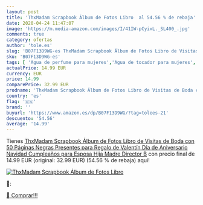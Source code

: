 ```yaml
---
layout: post
title: 'ThxMadam Scrapbook Álbum de Fotos Libro  al 54.56 % de rebaja'
date: 2020-04-24 11:47:07
image: 'https://m.media-amazon.com/images/I/41IW-pCyixL._SL400_.jpg'
comments: true
category: ofertas
author: 'tole.es'
slug: 'B07F13D9WG-es ThxMadam Scrapbook Álbum de Fotos Libro de Visitas de Boda...'
sku: 'B07F13D9WG-es'
tags: [ 'Agua de perfume para mujeres','Agua de tocador para mujeres','Almacenaje de adornos festivos','Almacenamiento y organización','Belleza','Fragancias para mujeres','Hogar y cocina','Instrumentos de percusión para niños','Instrumentos musicales para niños','Juguetes','Juguetes electrónicos','Juguetes y juegos','Perfumes y fragancias','Productos para el cuidado de la piel','Sets y juegos para el cuidado de la piel','Videojuegos para niños','navidad', ]
actualPrice: 14.99 EUR
currency: EUR
price: 14.99
comparePrice: 32.99 EUR
prodname: 'ThxMadam Scrapbook Álbum de Fotos Libro de Visitas de Boda con 50 Páginas Negras Presentes para Regalo de Valentín Día de Aniversario Navidad Cumpleaños para Esposa Hija Madre  Director B'
country: 'es'
flag: '🇪🇸'
brand: ''
buyurl: 'https://www.amazon.es/dp/B07F13D9WG/?tag=tolees-21'
descuento: '54.56'
average: '14.99'
---
```


Tienes [ThxMadam Scrapbook Álbum de Fotos Libro de Visitas de Boda con 50 Páginas Negras Presentes para Regalo de Valentín Día de Aniversario Navidad Cumpleaños para Esposa Hija Madre  Director B](https://www.amazon.es/dp/B07F13D9WG/?tag=tolees-21) con precio final de  14.99 EUR (original: 32.99 EUR) (54.56 %  de rebaja) aqui!

[![ThxMadam Scrapbook Álbum de Fotos Libro ](https://m.media-amazon.com/images/I/41IW-pCyixL._SL400_.jpg)](https://www.amazon.es/dp/B07F13D9WG/?tag=tolees-21)

🔎:


[🛒 Comprar!!!](https://www.amazon.es/dp/B07F13D9WG/?tag=tolees-21)
